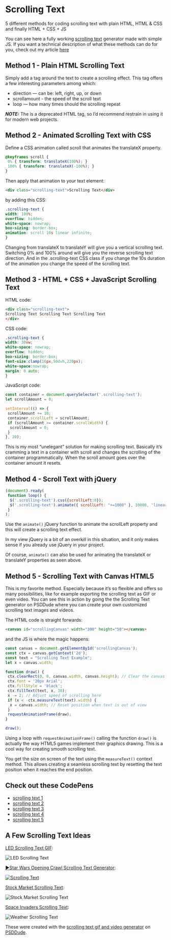 # Scrolling Text
5 different methods for coding scrolling text with plain HTML, HTML &amp; CSS and finally HTML + CSS + JS

You can see here a fully working [scrolling text](https://www.psd-dude.com/scrolling-text/) generator made with simple JS. If you want a technical description of what these methods can do for you, check out my article [here](https://www.coding-dude.com/wp/css/scrolling-text-using-html/)

## Method 1 - Plain HTML Scrolling Text

Simply add a tag around the text to create a scrolling effect. This tag offers a few interesting parameters among which:

- direction — can be: left, right, up, or down
- scrollamount - the speed of the scroll text
- loop — how many times should the scrolling repeat

***NOTE:*** The is a deprecated HTML tag, so I’d recommend restrain in using it for modern web projects.


## Method 2 - Animated Scrolling Text with CSS

Define a CSS animation called scroll that animates the translateX property.

```css
@keyframes scroll {
 0% { transform: translateX(100%); }
 100% { transform: translateX(-100%); }
}
```

Then apply that animation to your text element:

```html
<div class="scrolling-text">Scrolling Text</div>
```

by adding this CSS:

```css
.scrolling-text {
width: 100%;
overflow: hidden;
white-space: nowrap;
box-sizing: border-box;
animation: scroll 10s linear infinite;
}
```

Changing from translateX to translateY will give you a vertical scrolling text. Switching 0% and 100% around will give you the reverse scrolling text direction. And in the .scrolling-text CSS class if you change the 10s duration of the animation you change the speed of the scrolling text.


## Method 3 - HTML + CSS + JavaScript Scrolling Text

HTML code:

```html
<div class="scrolling-text">
Scrolling Text Scrolling Text Scrolling Text
</div>
```

CSS code:

```css
.scrolling-text {
width: 30vw;
white-space: nowrap;
overflow: hidden;
box-sizing: border-box;
font-size:clamp(16px,50dvh,220px);
white-space:nowrap;
margin: 0 auto;
}
```

JavaScript code:

```js
const container = document.querySelector('.scrolling-text');
let scrollAmount = 0;

setInterval(() => {
 scrollAmount += 10;
 container.scrollLeft = scrollAmount;
 if (scrollAmount >= container.scrollWidth) {
  scrollAmount = 0;
 }
}, 20);
```

This is my most “unelegant” solution for making scrolling text. Basically it’s cramming a text in a container with scroll and changes the scrolling of the container programmatically. When the scroll amount goes over the container amount it resets.


## Method 4 - Scroll Text with jQuery

```js
(document).ready(
 function loop() {
  $('.scrolling-text').css({scrollLeft:0});
  $('.scrolling-text').animate({ scrollLeft: "+=1000" }, 10000, 'linear', loop);
 }
);
```

Use the `animate()` jQuery function to animate the scrollLeft property and this will create a scrolling text effect.

In my view jQuery is a bit of an overkill in this situation, and it only makes sense if you already use jQuery in your project.

Of course, `animate()` can also be used for animating the translateX or translateY properties as seen above.

## Method 5 - Scrolling Text with Canvas HTML5

This is my favorite method. Especially because it’s so flexible and offers so many possibilities, like for example exporting the scrolling text as GIF or even video. You can see this in action by going the the Scrolling Text generator on PSDDude where you can create your own customized scrolling text images and videos.

The HTML code is straight forwards:

```html
<canvas id="scrollingCanvas" width="300" height="50"></canvas>
```

and the JS is where the magic happens:

```js
const canvas = document.getElementById('scrollingCanvas');
const ctx = canvas.getContext('2d');
const text = "Scrolling Text Example";
let x = canvas.width;

function draw() {
 ctx.clearRect(0, 0, canvas.width, canvas.height); // Clear the canvas
 ctx.font = '20px Arial';
 ctx.fillStyle = 'black';
 ctx.fillText(text, x, 30);
 x -= 2; // Adjust speed of scrolling here
 if (x < -ctx.measureText(text).width) {
  x = canvas.width; // Reset position when text is out of view
 }
 requestAnimationFrame(draw);
}

draw();
```

Using a loop with `requestAnimationFrame()` calling the function `draw()` is actually the way HTML5 games implement their graphics drawing. This is a cool way for creating smooth scrolling text.

You get the size on screen of the text using the `measureText()` context method. This allows creating a seamless scrolling text by resetting the text position when it reaches the end position.

## Check out these CodePens

- [scrolling text 1](https://codepen.io/inegoita/pen/vYqvgNr)
- [scrolling text 2](https://codepen.io/inegoita/pen/oNrJBed)
- [scrolling text 3](https://codepen.io/inegoita/pen/eYwbWVO)
- [scrolling text 4](https://codepen.io/inegoita/pen/OJedLwv)
- [scrolling text 5](https://codepen.io/inegoita/pen/OJedLqE)

## A Few Scrolling Text Ideas

[LED Scrolling Text GIF](https://www.psd-dude.com/scrolling-text/#m0uqu9rk):

![LED Scrolling Text](https://miro.medium.com/v2/resize:fit:1100/format:webp/1*d2YWlLTImlda4sLMj7OJAw.gif)

[▶️Star Wars Opening Crawl Scrolling Text Generator](https://www.psd-dude.com/scrolling-text/#m0ur6r1y):

[![Scrolling Text](https://img.youtube.com/vi/RkRJeGlwCQI/0.jpg)](https://www.youtube.com/watch?v=RkRJeGlwCQI)

[Stock Market Scrolling Text](https://www.psd-dude.com/scrolling-text/#m0sd5fsu):

![Stock Market Scrolling Text](https://miro.medium.com/v2/resize:fit:1100/format:webp/1*Z7umTkUdp3ZS5CPk2RQdfA.gif)

[Space Invaders Scrolling Text](https://www.psd-dude.com/scrolling-text/#m17dd3i3):

![Weather Scrolling Text](https://www.psd-dude.com/scrolling-text/presets/scrolling-text-alien.gif)

These were created with the [scrolling text gif and video generator](https://www.psd-dude.com/scrolling-text/) on [PSDDude](https://www.psd-dude.com/).

